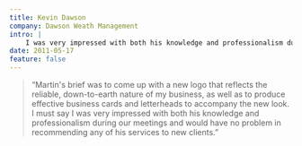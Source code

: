 ```yaml
---
title: Kevin Dawson
company: Dawson Weath Management
intro: |
    I was very impressed with both his knowledge and professionalism during our meetings and would have no problem in recommending any of his services.
date: 2011-05-17
feature: false
---
```


> “Martin's brief was to come up with a new logo that reflects the reliable, down-to-earth nature of my business, as well as to produce effective business cards and letterheads to accompany the new look. I must say I was very impressed with both his knowledge and professionalism during our meetings and would have no problem in recommending any of his services to new clients.”
